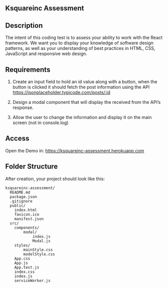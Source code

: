 ## Ksquareinc Assessment

## Description
The intent of this coding test is to assess your ability to work with the React framework. We
want you to display your knowledge of software design patterns, as well as your understanding
of best practices in HTML, CSS, JavaScript and responsive web design.

## Requirements
1. Create an input field to hold an id value along with a button, when the button is clicked
it should fetch the post information using the API
https://jsonplaceholder.typicode.com/posts/:id

2. Design a modal component that will display the received from the API’s response.

3. Allow the user to change the information and display it on the main screen (not in
console.log)

## Access
Open the Demo in: https://ksquareinc-assessment.herokuapp.com

## Folder Structure

After creation, your project should look like this:

```
ksquareinc-assessment/
  README.md
  package.json
  .gitignore
  public/
    index.html
    favicon.ico
    manifest.json
  src/
    components/
        modal/
            index.js
            Modal.js
    styles/
        mainStyle.css
        modelStyle.css
    App.css
    App.js
    App.test.js
    index.css
    index.js
    serviceWorker.js
```